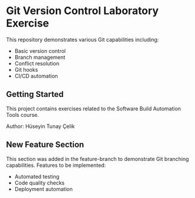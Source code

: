 # Git Version Control Laboratory Exercise

This repository demonstrates various Git capabilities including:
- Basic version control
- Branch management
- Conflict resolution
- Git hooks
- CI/CD automation

## Getting Started

This project contains exercises related to the Software Build Automation Tools course.

Author: Hüseyin Tunay Çelik

## New Feature Section

This section was added in the feature-branch to demonstrate Git branching capabilities. 
Features to be implemented:
- Automated testing
- Code quality checks
- Deployment automation